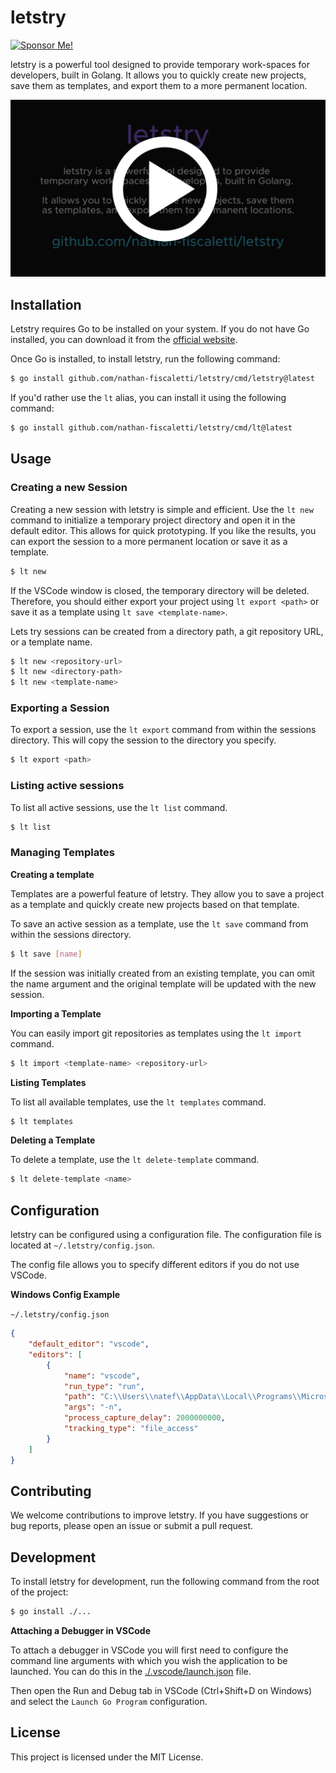 # letstry

[![Sponsor Me!](https://img.shields.io/badge/%F0%9F%92%B8-Sponsor%20Me!-blue)](https://github.com/sponsors/nathan-fiscaletti)

letstry is a powerful tool designed to provide temporary work-spaces for developers, built in Golang. It allows you to quickly create new projects, save them as templates, and export them to a more permanent location.

[![Preview](./preview.png)](https://youtu.be/H0vJcw_KfTc)

## Installation

Letstry requires Go to be installed on your system. If you do not have Go installed, you can download it from the [official website](https://golang.org/dl/).

Once Go is installed, to install letstry, run the following command:

```sh
$ go install github.com/nathan-fiscaletti/letstry/cmd/letstry@latest
```

If you'd rather use the `lt` alias, you can install it using the following command:

```sh
$ go install github.com/nathan-fiscaletti/letstry/cmd/lt@latest
```

## Usage

### Creating a new Session

Creating a new session with letstry is simple and efficient. Use the `lt new` command to initialize a temporary project directory and open it in the default editor. This allows for quick prototyping. If you like the results, you can export the session to a more permanent location or save it as a template. 

```sh
$ lt new
```

If the VSCode window is closed, the temporary directory will be deleted. Therefore, you should either export your project using `lt export <path>` or save it as a template using `lt save <template-name>`.

Lets try sessions can be created from a directory path, a git repository URL, or a template name.

```sh
$ lt new <repository-url>
$ lt new <directory-path>
$ lt new <template-name>
```

### Exporting a Session

To export a session, use the `lt export` command from within the sessions directory. This will copy the session to the directory you specify.

```sh
$ lt export <path>
```

### Listing active sessions

To list all active sessions, use the `lt list` command.

```sh
$ lt list
```

### Managing Templates

**Creating a template**

Templates are a powerful feature of letstry. They allow you to save a project as a template and quickly create new projects based on that template.

To save an active session as a template, use the `lt save` command from within the sessions directory.

```sh
$ lt save [name]
```

If the session was initially created from an existing template, you can omit the name argument and the original template will be updated with the new session.

**Importing a Template**

You can easily import git repositories as templates using the `lt import` command.

```sh
$ lt import <template-name> <repository-url>
```

**Listing Templates**

To list all available templates, use the `lt templates` command.

```sh
$ lt templates
```

**Deleting a Template**

To delete a template, use the `lt delete-template` command.

```sh
$ lt delete-template <name>
```

## Configuration

letstry can be configured using a configuration file. The configuration file is located at `~/.letstry/config.json`.

The config file allows you to specify different editors if you do not use VSCode.

**Windows Config Example**

`~/.letstry/config.json`
```json
{
    "default_editor": "vscode",
    "editors": [
        {
            "name": "vscode",
            "run_type": "run",
            "path": "C:\\Users\\natef\\AppData\\Local\\Programs\\Microsoft VS Code\\Code.exe",
            "args": "-n",
            "process_capture_delay": 2000000000,
            "tracking_type": "file_access"
        }
    ]
}
```

## Contributing

We welcome contributions to improve letstry. If you have suggestions or bug reports, please open an issue or submit a pull request.

## Development

To install letstry for development, run the following command from the root of the project:

```sh
$ go install ./...
```

**Attaching a Debugger in VSCode**

To attach a debugger in VSCode you will first need to configure the command line arguments with which you wish the application to be launched. You can do this in the [./.vscode/launch.json](./.vscode/launch.json) file.

Then open the Run and Debug tab in VSCode (Ctrl+Shift+D on Windows) and select the `Launch Go Program` configuration.

## License

This project is licensed under the MIT License.